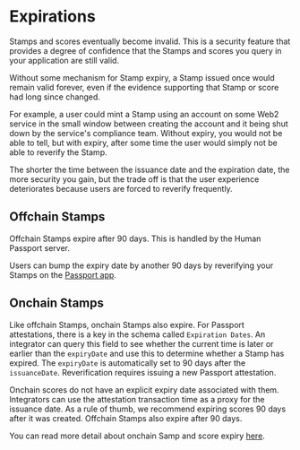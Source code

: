 # Expirations

Stamps and scores eventually become invalid. This is a security feature that provides a degree of confidence that the Stamps and scores you query in your application are still valid. 

Without some mechanism for Stamp expiry, a Stamp issued once would remain valid forever, even if the evidence supporting that Stamp or score had long since changed. 

For example, a user could mint a Stamp using an account on some Web2 service in the small window between creating the account and it being shut down by the service's compliance team. Without expiry, you would not be able to tell, but with expiry, after some time the user would simply not be able to reverify the Stamp. 

The shorter the time between the issuance date and the expiration date, the more security you gain, but the trade off is that the user experience deteriorates because users are forced to reverify frequently.


## Offchain Stamps

Offchain Stamps expire after 90 days. This is handled by the Human Passport server. 

Users can bump the expiry date by another 90 days by reverifying your Stamps on the [Passport app](https://app.passport.xyz).


## Onchain Stamps

Like offchain Stamps, onchain Stamps also expire. For Passport attestations, there is a key in the schema called `Expiration Dates`. An integrator can query this field to see whether the current time is later or earlier than the `expiryDate` and use this to determine whether a Stamp has expired. The `expiryDate` is automatically set to 90 days after the `issuanceDate`. Reverification requires issuing a new Passport attestation.

Onchain scores do not have an explicit expiry date associated with them. Integrators can use the attestation transaction time as a proxy for the issuance date. As a rule of thumb, we recommend expiring scores 90 days after it was created. Offchain Stamps also expire after 90 days.

You can read more detail about onchain Samp and score expiry [here](../smart-contracts/onchain-expirations.md).
